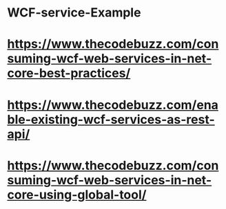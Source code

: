 # WCF-service-Example

# https://www.thecodebuzz.com/consuming-wcf-web-services-in-net-core-best-practices/
# https://www.thecodebuzz.com/enable-existing-wcf-services-as-rest-api/
# https://www.thecodebuzz.com/consuming-wcf-web-services-in-net-core-using-global-tool/
